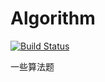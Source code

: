 Algorithm
=====
[![Build Status](https://travis-ci.org/mengke/Algorithm.png?branch=master)](https://travis-ci.org/mengke/Algorithm)

一些算法题